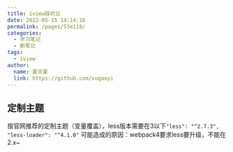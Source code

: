 ```yaml
---
title: iview踩坑记
date: 2022-05-15 14:14:16
permalink: /pages/53e118/
categories:
  - 学习笔记
  - 新笔记
tags:
  - iview
author: 
  name: 夏天夏
  link: https://github.com/xugaoyi
---
```

## 定制主题

按官网推荐的定制主题（变量覆盖），less版本需要在3以下`"less": "^2.7.3", "less-loader": "^4.1.0"`
可能造成的原因：webpack4要求less要升级，不能在2.x~

